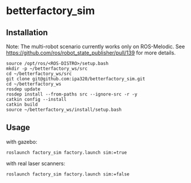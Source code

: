 # betterfactory_sim

## Installation

Note: The multi-robot scenario currently works only on ROS-Melodic. See https://github.com/ros/robot_state_publisher/pull/139 for more details.

```
source /opt/ros/<ROS-DISTRO>/setup.bash
mkdir -p ~/betterfactory_ws/src
cd ~/betterfactory_ws/src
git clone git@github.com:ipa320/betterfactory_sim.git
cd ~/betterfactory_ws
rosdep update
rosdep install --from-paths src --ignore-src -r -y
catkin config --install
catkin build
source ~/betterfactory_ws/install/setup.bash
```

## Usage

with gazebo:
```
roslaunch factory_sim factory.launch sim:=true  
```
with real laser scanners:
```
roslaunch factory_sim factory.launch sim:=false
```
